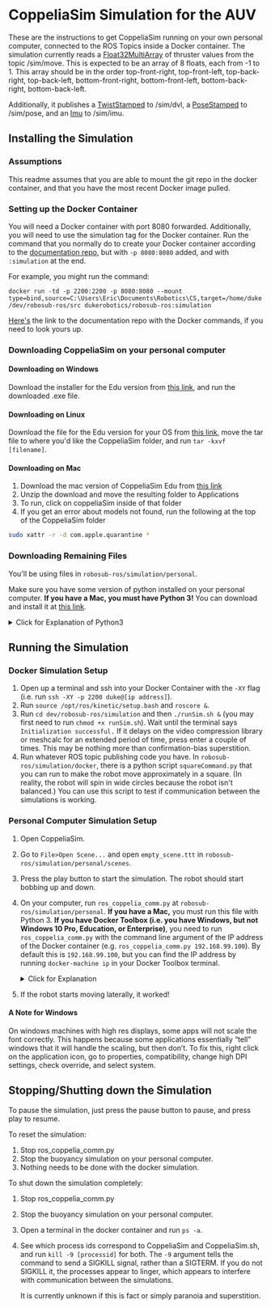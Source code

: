 # CoppeliaSim Simulation for the AUV
These are the instructions to get CoppeliaSim running on your own personal computer, connected to the ROS Topics inside a Docker container. The simulation currently reads a [Float32MultiArray](http://docs.ros.org/melodic/api/std_msgs/html/msg/Float32MultiArray.html) of thruster values from the topic /sim/move. This is expected to be an array of 8 floats, each from -1 to 1. This array should be in the order top-front-right, top-front-left, top-back-right, top-back-left, bottom-front-right, bottom-front-left, bottom-back-right, bottom-back-left.

Additionally, it publishes a [TwistStamped](http://docs.ros.org/melodic/api/geometry_msgs/html/msg/TwistStamped.html) to /sim/dvl, a [PoseStamped](http://docs.ros.org/melodic/api/geometry_msgs/html/msg/PoseStamped.html) to /sim/pose, and an [Imu](http://docs.ros.org/melodic/api/sensor_msgs/html/msg/Imu.html) to /sim/imu.

## Installing the Simulation
### Assumptions
This readme assumes that you are able to mount the git repo in the docker container, and that you have the most recent Docker image pulled.

### Setting up the Docker Container
You will need a Docker container with port 8080 forwarded. Additionally, you will need to use the simulation tag for the Docker container. Run the command that you normally do to create your Docker container according to the [documentation repo](https://github.com/DukeRobotics/documentation/tree/master/docker), but with `-p 8080:8080` added, and with `:simulation` at the end.

For example, you might run the command:

`docker run -td -p 2200:2200 -p 8080:8080 --mount type=bind,source=C:\Users\Eric\Documents\Robotics\CS,target=/home/duke/dev/robosub-ros/src dukerobotics/robosub-ros:simulation`

[Here's](https://github.com/DukeRobotics/documentation/tree/master/docker) the link to the documentation repo with the Docker commands, if you need to look yours up.

### Downloading CoppeliaSim on your personal computer
#### Downloading on Windows
Download the installer for the Edu version from [this link](http://coppeliarobotics.com/winVersions), and run the downloaded .exe file.

#### Downloading on Linux
Download the file for the Edu version for your OS from [this link](http://coppeliarobotics.com/ubuntuVersions), move the tar file to where you'd like the CoppeliaSim folder, and run `tar -kxvf [filename]`.

#### Downloading on Mac
1. Download the mac version of CoppeliaSim Edu from [this link](http://coppeliarobotics.com/downloads)
2. Unzip the download and move the resulting folder to Applications
3. To run, click on coppeliaSim inside of that folder
4. If you get an error about models not found, run the following at the top of the CoppeliaSim folder
```bash
sudo xattr -r -d com.apple.quarantine *
```

### Downloading Remaining Files
You'll be using files in `robosub-ros/simulation/personal`.

Make sure you have some version of python installed on your personal computer. **If you have a Mac, you must have Python 3!** You can download and install it at [this link](https://www.python.org/downloads/release/python-381/).

<details>
    <summary>Click for Explanation of Python3</summary>
    You will need to run a python script on your personal computer (either from command line or from IDE) to have the simulations communicate with each other. For Macs, this script uses a library, which can cause permission errors when run by restricted programs. Because Python 2 is deprecated, it is a restricted program, while Python 3 is not.
</details>

## Running the Simulation
### Docker Simulation Setup
1. Open up a terminal and ssh into your Docker Container with the `-XY` flag (i.e. run `ssh -XY -p 2200 duke@[ip address]`).
2. Run `source /opt/ros/kinetic/setup.bash` and `roscore &`.
3. Run `cd dev/robosub-ros/simulation` and then `./runSim.sh &` (you may first need to run `chmod +x runSim.sh`). Wait until the terminal says `Initialization successful.` If it delays on the video compression library or meshcalc for an extended period of time, press enter a couple of times. This may be nothing more than confirmation-bias superstition.
4. Run whatever ROS topic publishing code you have. In `robosub-ros/simulation/docker`, there is a python script `squareCommand.py` that you can run to make the robot move approximately in a square. (In reality, the robot will spin in wide circles because the robot isn't balanced.) You can use this script to test if communication between the simulations is working.

### Personal Computer Simulation Setup
1. Open CoppeliaSim.
2. Go to `File>Open Scene...` and open `empty_scene.ttt` in `robosub-ros/simulation/personal/scenes`.
3. Press the play button to start the simulation. The robot should start bobbing up and down.
4. On your computer, run `ros_coppelia_comm.py` at `robosub-ros/simulation/personal`. **If you have a Mac,** you must run this file with Python 3. **If you have Docker Toolbox (i.e. you have Windows, but not Windows 10 Pro, Education, or Enterprise)**, you need to run `ros_coppelia_comm.py` with the command line argument of the IP address of the Docker container (e.g. `ros_coppelia_comm.py 192.168.99.100`). By default this is `192.168.99.100`, but you can find the IP address by running `docker-machine ip` in your Docker Toolbox terminal.
    <details>
        <summary>Click for Explanation</summary>
        The reason for this is that Docker Toolbox handles the containers, and more specifically, their IP addresses, differently, requiring a different IP address. `192.168.99.100` is the default output of `docker-machine ip`, which is why it is used. If the simulation fails to connect, run `docker-machine ip` to see if the output is the IP address above.
    </details>

5. If the robot starts moving laterally, it worked!

#### A Note for Windows
On windows machines with high res displays, some apps will not scale the font correctly. This happens because some applications essentially “tell” windows that it will handle the scaling, but then don’t. To fix this, right click on the application icon, go to properties, compatibility, change high DPI settings, check override, and select system.

## Stopping/Shutting down the Simulation
To pause the simulation, just press the pause button to pause, and press play to resume.

To reset the simulation:
1. Stop ros_coppelia_comm.py
2. Stop the buoyancy simulation on your personal computer.
3. Nothing needs to be done with the docker simulation.

To shut down the simulation completely:
1. Stop ros_coppelia_comm.py
2. Stop the buoyancy simulation on your personal computer.
3. Open a terminal in the docker container and run `ps -a`.
4. See which process ids correspond to CoppeliaSim and CoppeliaSim.sh, and run `kill -9 [processid]` for both. The `-9` argument tells the command to send a SIGKILL signal, rather than a SIGTERM. If you do not SIGKILL it, the processes appear to linger, which appears to interfere with communication between the simulations.

    It is currently unknown if this is fact or simply paranoia and superstition.
